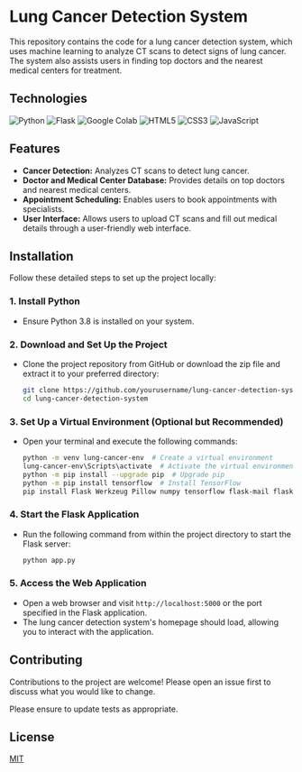 # Lung Cancer Detection System

This repository contains the code for a lung cancer detection system, which uses machine learning to analyze CT scans to detect signs of lung cancer. The system also assists users in finding top doctors and the nearest medical centers for treatment.

## Technologies

![Python](https://img.shields.io/badge/Python-3776AB?style=for-the-badge&logo=python&logoColor=white)
![Flask](https://img.shields.io/badge/Flask-000000?style=for-the-badge&logo=flask&logoColor=white)
![Google Colab](https://img.shields.io/badge/Colab-F9AB00?style=for-the-badge&logo=googlecolab&color=525252)
![HTML5](https://img.shields.io/badge/HTML5-E34F26?style=for-the-badge&logo=html5&logoColor=white)
![CSS3](https://img.shields.io/badge/CSS3-1572B6?style=for-the-badge&logo=css3&logoColor=white)
![JavaScript](https://img.shields.io/badge/JavaScript-F7DF1E?style=for-the-badge&logo=javascript&logoColor=black)

## Features

- **Cancer Detection:** Analyzes CT scans to detect lung cancer.
- **Doctor and Medical Center Database:** Provides details on top doctors and nearest medical centers.
- **Appointment Scheduling:** Enables users to book appointments with specialists.
- **User Interface:** Allows users to upload CT scans and fill out medical details through a user-friendly web interface.

## Installation

Follow these detailed steps to set up the project locally:

### 1. Install Python
   - Ensure Python 3.8 is installed on your system.

### 2. Download and Set Up the Project
   - Clone the project repository from GitHub or download the zip file and extract it to your preferred directory:
     ```bash
     git clone https://github.com/yourusername/lung-cancer-detection-system.git
     cd lung-cancer-detection-system
     ```

### 3. Set Up a Virtual Environment (Optional but Recommended)
   - Open your terminal and execute the following commands:
     ```bash
     python -m venv lung-cancer-env  # Create a virtual environment
     lung-cancer-env\Scripts\activate  # Activate the virtual environment on Windows
     python -m pip install --upgrade pip  # Upgrade pip
     python -m pip install tensorflow  # Install TensorFlow
     pip install Flask Werkzeug Pillow numpy tensorflow flask-mail flask-pymongo  # Install required libraries
     ```

### 4. Start the Flask Application
   - Run the following command from within the project directory to start the Flask server:
     ```bash
     python app.py
     ```

### 5. Access the Web Application
   - Open a web browser and visit `http://localhost:5000` or the port specified in the Flask application.
   - The lung cancer detection system's homepage should load, allowing you to interact with the application.

## Contributing

Contributions to the project are welcome! Please open an issue first to discuss what you would like to change.

Please ensure to update tests as appropriate.

## License

[MIT](https://choosealicense.com/licenses/mit/)

